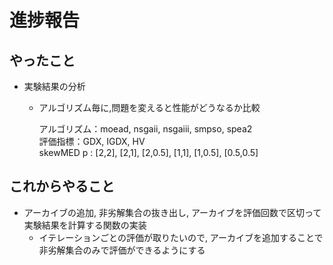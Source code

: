 # 進捗報告
## やったこと
- 実験結果の分析
    - アルゴリズム毎に,問題を変えると性能がどうなるか比較
    
        アルゴリズム：moead, nsgaii, nsgaiii, smpso, spea2  
        評価指標：GDX, IGDX, HV  
        skewMED p : [2,2], [2,1], [2,0.5], [1,1], [1,0.5], [0.5,0.5]

## これからやること
- アーカイブの追加, 非劣解集合の抜き出し, アーカイブを評価回数で区切って実験結果を計算する関数の実装
    - イテレーションごとの評価が取りたいので, アーカイブを追加することで非劣解集合のみで評価ができるようにする